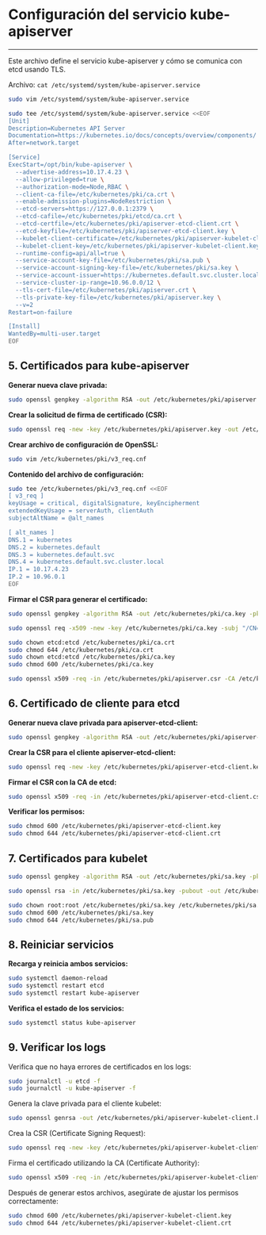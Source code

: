 # Configuración del servicio kube-apiserver

-----------------------------------------------

Este archivo define el servicio kube-apiserver y cómo se comunica con etcd usando TLS.

Archivo: `cat /etc/systemd/system/kube-apiserver.service`

```bash
sudo vim /etc/systemd/system/kube-apiserver.service
```

```bash
sudo tee /etc/systemd/system/kube-apiserver.service <<EOF
[Unit]
Description=Kubernetes API Server
Documentation=https://kubernetes.io/docs/concepts/overview/components/
After=network.target

[Service]
ExecStart=/opt/bin/kube-apiserver \
  --advertise-address=10.17.4.23 \
  --allow-privileged=true \
  --authorization-mode=Node,RBAC \
  --client-ca-file=/etc/kubernetes/pki/ca.crt \
  --enable-admission-plugins=NodeRestriction \
  --etcd-servers=https://127.0.0.1:2379 \
  --etcd-cafile=/etc/kubernetes/pki/etcd/ca.crt \
  --etcd-certfile=/etc/kubernetes/pki/apiserver-etcd-client.crt \
  --etcd-keyfile=/etc/kubernetes/pki/apiserver-etcd-client.key \
  --kubelet-client-certificate=/etc/kubernetes/pki/apiserver-kubelet-client.crt \
  --kubelet-client-key=/etc/kubernetes/pki/apiserver-kubelet-client.key \
  --runtime-config=api/all=true \
  --service-account-key-file=/etc/kubernetes/pki/sa.pub \
  --service-account-signing-key-file=/etc/kubernetes/pki/sa.key \
  --service-account-issuer=https://kubernetes.default.svc.cluster.local \
  --service-cluster-ip-range=10.96.0.0/12 \
  --tls-cert-file=/etc/kubernetes/pki/apiserver.crt \
  --tls-private-key-file=/etc/kubernetes/pki/apiserver.key \
  --v=2
Restart=on-failure

[Install]
WantedBy=multi-user.target
EOF
```

## 5. Certificados para kube-apiserver


**Generar nueva clave privada:**

```bash
sudo openssl genpkey -algorithm RSA -out /etc/kubernetes/pki/apiserver.key -pkeyopt rsa_keygen_bits:2048
```

**Crear la solicitud de firma de certificado (CSR):**

```bash
sudo openssl req -new -key /etc/kubernetes/pki/apiserver.key -out /etc/kubernetes/pki/apiserver.csr -subj "/CN=kube-apiserver"
```

**Crear archivo de configuración de OpenSSL:**
    
```bash
sudo vim /etc/kubernetes/pki/v3_req.cnf
```

**Contenido del archivo de configuración:**


```bash
sudo tee /etc/kubernetes/pki/v3_req.cnf <<EOF
[ v3_req ]
keyUsage = critical, digitalSignature, keyEncipherment
extendedKeyUsage = serverAuth, clientAuth
subjectAltName = @alt_names

[ alt_names ]
DNS.1 = kubernetes
DNS.2 = kubernetes.default
DNS.3 = kubernetes.default.svc
DNS.4 = kubernetes.default.svc.cluster.local
IP.1 = 10.17.4.23
IP.2 = 10.96.0.1
EOF
```

**Firmar el CSR para generar el certificado:**

```bash
sudo openssl genpkey -algorithm RSA -out /etc/kubernetes/pki/ca.key -pkeyopt rsa_keygen_bits:2048
```

```bash
sudo openssl req -x509 -new -key /etc/kubernetes/pki/ca.key -subj "/CN=Kubernetes-CA" -days 3650 -out /etc/kubernetes/pki/ca.crt
```

```bash
sudo chown etcd:etcd /etc/kubernetes/pki/ca.crt
sudo chmod 644 /etc/kubernetes/pki/ca.crt
sudo chown etcd:etcd /etc/kubernetes/pki/ca.key
sudo chmod 600 /etc/kubernetes/pki/ca.key
```

```bash
sudo openssl x509 -req -in /etc/kubernetes/pki/apiserver.csr -CA /etc/kubernetes/pki/ca.crt -CAkey /etc/kubernetes/pki/ca.key -CAcreateserial -out /etc/kubernetes/pki/apiserver.crt -days 365 -extensions v3_req -extfile /etc/kubernetes/pki/v3_req.cnf
```

## 6. Certificado de cliente para etcd


**Generar nueva clave privada para apiserver-etcd-client:**

```bash
sudo openssl genpkey -algorithm RSA -out /etc/kubernetes/pki/apiserver-etcd-client.key -pkeyopt rsa_keygen_bits:2048
```

**Crear la CSR para el cliente apiserver-etcd-client:**

```bash
sudo openssl req -new -key /etc/kubernetes/pki/apiserver-etcd-client.key -subj "/CN=apiserver-etcd-client" -out /etc/kubernetes/pki/apiserver-etcd-client.csr
```

**Firmar el CSR con la CA de etcd:**

```bash
sudo openssl x509 -req -in /etc/kubernetes/pki/apiserver-etcd-client.csr -CA /etc/kubernetes/pki/etcd/ca.crt -CAkey /etc/kubernetes/pki/etcd/ca.key -CAcreateserial -out /etc/kubernetes/pki/apiserver-etcd-client.crt -days 365
```



**Verificar los permisos:**

```bash
sudo chmod 600 /etc/kubernetes/pki/apiserver-etcd-client.key
sudo chmod 644 /etc/kubernetes/pki/apiserver-etcd-client.crt
```


## 7. Certificados para kubelet

```bash
sudo openssl genpkey -algorithm RSA -out /etc/kubernetes/pki/sa.key -pkeyopt rsa_keygen_bits:2048

sudo openssl rsa -in /etc/kubernetes/pki/sa.key -pubout -out /etc/kubernetes/pki/sa.pub
```

```bash
sudo chown root:root /etc/kubernetes/pki/sa.key /etc/kubernetes/pki/sa.pub
sudo chmod 600 /etc/kubernetes/pki/sa.key
sudo chmod 644 /etc/kubernetes/pki/sa.pub
```


## 8. Reiniciar servicios

**Recarga y reinicia ambos servicios:**

```bash
sudo systemctl daemon-reload
sudo systemctl restart etcd
sudo systemctl restart kube-apiserver
```

**Verifica el estado de los servicios:**

```bash
sudo systemctl status kube-apiserver
```


## 9. Verificar los logs

Verifica que no haya errores de certificados en los logs:

```bash
sudo journalctl -u etcd -f
sudo journalctl -u kube-apiserver -f
```


Genera la clave privada para el cliente kubelet:

```bash
sudo openssl genrsa -out /etc/kubernetes/pki/apiserver-kubelet-client.key 2048
```

Crea la CSR (Certificate Signing Request):

```bash
sudo openssl req -new -key /etc/kubernetes/pki/apiserver-kubelet-client.key -out /etc/kubernetes/pki/apiserver-kubelet-client.csr -subj="/CN=apiserver-kubelet-client"
```

Firma el certificado utilizando la CA (Certificate Authority):

```bash
sudo openssl x509 -req -in /etc/kubernetes/pki/apiserver-kubelet-client.csr -CA /etc/kubernetes/pki/ca.crt -CAkey /etc/kubernetes/pki/ca.key -CAcreateserial -out /etc/kubernetes/pki/apiserver-kubelet-client.crt -days 365
```

Después de generar estos archivos, asegúrate de ajustar los permisos correctamente:

```bash
sudo chmod 600 /etc/kubernetes/pki/apiserver-kubelet-client.key
sudo chmod 644 /etc/kubernetes/pki/apiserver-kubelet-client.crt
```
